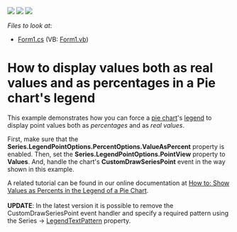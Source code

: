 <!-- default badges list -->
![](https://img.shields.io/endpoint?url=https://codecentral.devexpress.com/api/v1/VersionRange/128574476/11.2.5%2B)
[![](https://img.shields.io/badge/Open_in_DevExpress_Support_Center-FF7200?style=flat-square&logo=DevExpress&logoColor=white)](https://supportcenter.devexpress.com/ticket/details/E1411)
[![](https://img.shields.io/badge/📖_How_to_use_DevExpress_Examples-e9f6fc?style=flat-square)](https://docs.devexpress.com/GeneralInformation/403183)
<!-- default badges end -->
<!-- default file list -->
*Files to look at*:

* [Form1.cs](./CS/Form1.cs) (VB: [Form1.vb](./VB/Form1.vb))
<!-- default file list end -->
# How to display values both as real values and as percentages in a Pie chart's legend


<p>This example demonstrates how you can force a <a href="http://devexpress.com/Help/Content.aspx?help=XtraCharts&document=CustomDocument2967.htm">pie chart</a>'s <a href="http://devexpress.com/Help/Content.aspx?help=XtraCharts&document=CustomDocument5794.htm">legend</a> to display point values both as <em>percentages</em> and as <em>real values</em>.</p>
<p>First, make sure that the <strong>Series.LegendPointOptions.PercentOptions.ValueAsPercent</strong> property is enabled. Then, set the <strong>Series.LegendPointOptions.PointView</strong> property to <strong>Values</strong>. And, handle the chart's <strong>CustomDrawSeriesPoint</strong> event in the way shown in this example.</p>
<p>A related tutorial can be found in our online documentation at <a href="http://devexpress.com/Help/Content.aspx?help=XtraCharts&document=CustomDocument5858.htm">How to: Show Values as Percents in the Legend of a Pie Chart</a>.<br /><br /><strong>UPDATE</strong>: In the latest version it is possible to remove the CustomDrawSeriesPoint event handler and specify a required pattern using the Series -> <a href="https://documentation.devexpress.com/#CoreLibraries/DevExpressXtraChartsSeriesBase_LegendTextPatterntopic">LegendTextPattern</a> property.</p>

<br/>



